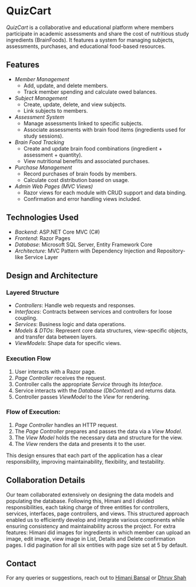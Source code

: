 # QuizCart

*QuizCart* is a collaborative and educational platform where members participate in academic assessments and share the cost of nutritious study ingredients (BrainFoods). It features a system for managing subjects, assessments, purchases, and educational food-based resources.

## Features

- *Member Management*
  - Add, update, and delete members.
  - Track member spending and calculate owed balances.
- *Subject Management*
  - Create, update, delete, and view subjects.
  - Link subjects to members.
- *Assessment System*
  - Manage assessments linked to specific subjects.
  - Associate assessments with brain food items (ingredients used for study sessions).
- *Brain Food Tracking*
  - Create and update brain food combinations (ingredient + assessment + quantity).
  - View nutritional benefits and associated purchases.
- *Purchase Management*
  - Record purchases of brain foods by members.
  - Calculate cost distribution based on usage.
- *Admin Web Pages (MVC Views)*
  - Razor views for each module with CRUD support and data binding.
  - Confirmation and error handling views included.

## Technologies Used

- *Backend*: ASP.NET Core MVC (C#)
- *Frontend*: Razor Pages
- *Database*: Microsoft SQL Server, Entity Framework Core
- *Architecture*: MVC Pattern with Dependency Injection and Repository-like Service Layer

## Design and Architecture

### Layered Structure

- *Controllers*: Handle web requests and responses.
- *Interfaces*: Contracts between services and controllers for loose coupling.
- *Services*: Business logic and data operations.
- *Models & DTOs*: Represent core data structures, view-specific objects, and transfer data between layers.
- *ViewModels*: Shape data for specific views.

### Execution Flow

1. User interacts with a Razor page.
2. *Page Controller* receives the request.
3. Controller calls the appropriate *Service* through its *Interface*.
4. Service interacts with the *Database (DbContext)* and returns data.
5. Controller passes *ViewModel* to the *View* for rendering.

### Flow of Execution:

1. *Page Controller* handles an HTTP request.
2. The *Page Controller* prepares and passes the data via a *View Model*.
3. The *View Model* holds the necessary data and structure for the view.
4. The *View* renders the data and presents it to the user.

This design ensures that each part of the application has a clear responsibility, improving maintainability, flexibility, and testability.


## Collaboration Details

Our team collaborated extensively on designing the data models and populating the database. Following this, Himani and I divided responsibilities, each taking charge of three entities for controllers, services, interfaces, page controllers, and views. This structured approach enabled us to efficiently develop and integrate various components while ensuring consistency and maintainability across the project.
For extra features: Himani did images for ingredients in which member can upload an image, edit image, view image in List, Details and Delete confirmation pages. I did pagination for all six entities with page size set at 5 by default.

## Contact

For any queries or suggestions, reach out to [Himani Bansal](https://github.com/Himani1609) or [Dhruv Shah](https://github.com/DhruvShah28)